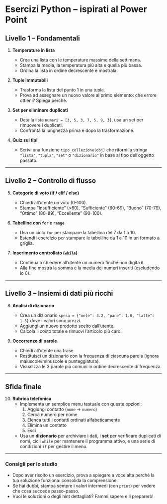 # Esercizi Python – ispirati al Power Point

## Livello 1 – Fondamentali

1. **Temperature in lista**

    - Crea una lista con le temperature massime della settimana.
    - Stampa la media, la temperatura più alta e quella più bassa.
    - Ordina la lista in ordine decrescente e mostrala.

2. **Tuple immutabili**

    - Trasforma la lista del punto 1 in una tupla.
    - Prova ad assegnare un nuovo valore al primo elemento: che errore ottieni? Spiega perché.

3. **Set per eliminare duplicati**

    - Data la lista `numeri = [3, 5, 3, 7, 5, 9, 3]`, usa un set per rimuovere i duplicati.
    - Confronta la lunghezza prima e dopo la trasformazione.

4. **Quiz sui tipi**
    - Scrivi una funzione `tipo_collezione(obj)` che ritorni la stringa `"lista"`, `"tupla"`, `"set"` o `"dizionario"` in base al tipo dell’oggetto passato.

---

## Livello 2 – Controllo di flusso

5. **Categorie di voto (if / elif / else)**

    - Chiedi all’utente un voto (0-100).
    - Stampa “Insufficiente” (<60), “Sufficiente” (60-69), “Buono” (70-79), “Ottimo” (80-89), “Eccellente” (90-100).

6. **Tabelline con `for` e `range`**

    - Usa un ciclo `for` per stampare la tabellina del 7 da 1 a 10.
    - Estendi l’esercizio per stampare le tabelline da 1 a 10 in un formato a griglia.

7. **Inserimento controllato (`while`)**
    - Continua a chiedere all’utente un numero finché non digita `0`.
    - Alla fine mostra la somma e la media dei numeri inseriti (escludendo lo 0).

---

## Livello 3 – Insiemi di dati più ricchi

8. **Analisi di dizionario**

    - Crea un dizionario `spesa = {"mele": 3.2, "pane": 1.0, "latte": 1.5}` dove i valori sono prezzi.
    - Aggiungi un nuovo prodotto scelto dall’utente.
    - Calcola il costo totale e rimuovi l’articolo più caro.

9. **Occorrenze di parole**
    - Chiedi all’utente una frase.
    - Restituisci un dizionario con la frequenza di ciascuna parola (ignora maiuscole/minuscole e punteggiatura).
    - Visualizza le 3 parole più comuni in ordine decrescente di frequenza.

---

## Sfida finale

10. **Rubrica telefonica**
    -   Implementa un semplice menu testuale con queste opzioni:
        1. Aggiungi contatto (`nome` → `numero`)
        2. Cerca numero per nome
        3. Elenca tutti i contatti ordinati alfabeticamente
        4. Elimina un contatto
        5. Esci
    -   Usa un **dizionario** per archiviare i dati, i **set** per verificare duplicati di nomi, cicli `while` per mantenere il programma attivo, e una serie di condizioni `if` per gestire il menu.

---

### Consigli per lo studio

-   Dopo aver risolto un esercizio, prova a spiegare a voce alta perché la tua soluzione funziona: consolida la comprensione.
-   Se hai dubbi, stampa sempre i valori intermedi (con `print`) per vedere che cosa succede passo-passo.
-   Vuoi le soluzioni o degli hint dettagliati? Fammi sapere e li preparerò!
